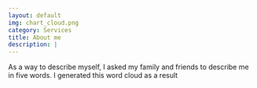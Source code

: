 ```yaml
---
layout: default
img: chart_cloud.png
category: Services
title: About me
description: |
---
```

As a way to describe myself, I asked my family and friends to describe me in five words. 
I generated this word cloud as a result